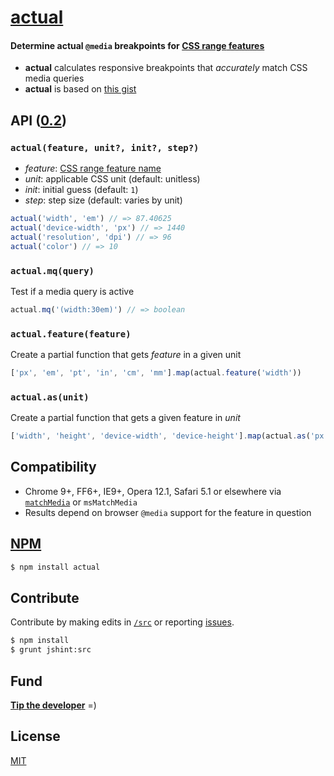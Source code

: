# [actual](../../)

#### Determine actual `@media` breakpoints for [CSS <b>range</b> features](http://dev.w3.org/csswg/mediaqueries4/#media-descriptor-table)

- <b>actual</b> calculates responsive breakpoints that <em>accurately</em> match CSS media queries
- <b>actual</b> is based on [this gist](https://gist.github.com/ryanve/7924792)

## API ([0.2](../../releases))

### `actual(feature, unit?, init?, step?)`

- <var>feature</var>: [CSS range feature name](http://dev.w3.org/csswg/mediaqueries4/#media-descriptor-table)
- <var>unit</var>: applicable CSS unit (default: unitless)
- <var>init</var>: initial guess (default: `1`)
- <var>step</var>: step size (default: varies by unit)

```js
actual('width', 'em') // => 87.40625
actual('device-width', 'px') // => 1440
actual('resolution', 'dpi') // => 96
actual('color') // => 10
```

### `actual.mq(query)`
Test if a media query is active

```js
actual.mq('(width:30em)') // => boolean
```

### `actual.feature(feature)`
Create a partial function that gets <var>feature</var> in a given unit

```js
['px', 'em', 'pt', 'in', 'cm', 'mm'].map(actual.feature('width'))
```

### `actual.as(unit)`
Create a partial function that gets a given feature in <var>unit</var>

```js
['width', 'height', 'device-width', 'device-height'].map(actual.as('px'))
```

## Compatibility

- Chrome 9+, FF6+, IE9+, Opera 12.1, Safari 5.1 or elsewhere via [`matchMedia`](https://developer.mozilla.org/en-US/docs/Web/API/Window.matchMedia#Browser_compatibility) or `msMatchMedia`
- Results depend on browser `@media` support for the feature in question

## [NPM](//npmjs.org/package/actual)

```sh
$ npm install actual
```

## Contribute

Contribute by making edits in [`/src`](./src) or reporting [issues](../../issues).

```sh
$ npm install
$ grunt jshint:src
```

## Fund

<b>[Tip the developer](https://www.gittip.com/ryanve/)</b> =)

## License

[MIT](LICENSE.md)